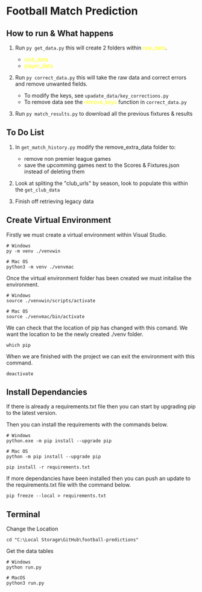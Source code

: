 # Football Match Prediction

## How to run & What happens

1. Run ```py get_data.py``` this will create 2 folders within <span style="color:yellow">raw_data</span>.
    - <span style="color:yellow">club_data</span>
    - <span style="color:yellow">player_data</span>

2. Run ```py correct_data.py``` this will take the raw data and correct errors and remove unwanted fields. 
    - To modify the keys, see `upadate_data/key_corrections.py`
    - To remove data see the <span style="color:yellow">remove_keys</span> function in ```correct_data.py```

3. Run ```py match_results.py``` to download all the previous fixtures & results


## To Do List

1. In ```get_match_history.py``` modify the remove_extra_data folder to:
    - remove non premier league games
    - save the upcomming games next to the Scores & Fixtures.json instead of deleting them

2. Look at spliting the "club_urls" by season, look to populate this within the ```get_club_data```

3. Finish off retrieving legacy data

## Create Virtual Environment

Firstly we must create a virtual environment within Visual Studio.
``` 
# Windows
py -m venv ./venvwin

# Mac OS
python3 -m venv ./venvmac
```

Once the virtual environment folder has been created we must initalise the environment.

```
# Windows
source ./venvwin/scripts/activate

# Mac OS
source ./venvmac/bin/activate
```

We can check that the location of pip has changed with this comand.
We want the location to be the newly created ./venv folder.

```
which pip
```

When we are finished with the project we can exit the environment with this command.
```
deactivate
```

## Install Dependancies

If there is already a requirements.txt file then you can start by upgrading pip to the latest version.

Then you can install the requirements with the commands below.
```
# Windows
python.exe -m pip install --upgrade pip

# Mac OS
python -m pip install --upgrade pip
```

```
pip install -r requirements.txt
```

If more dependancies have been installed then you can push an update to the requirements.txt file with the command below.
```
pip freeze --local > requirements.txt
```

## Terminal

Change the Location

```
cd "C:\Local Storage\GitHub\football-predictions"
```

Get the data tables

```
# Windows
python run.py

# MacOS
python3 run.py
```
